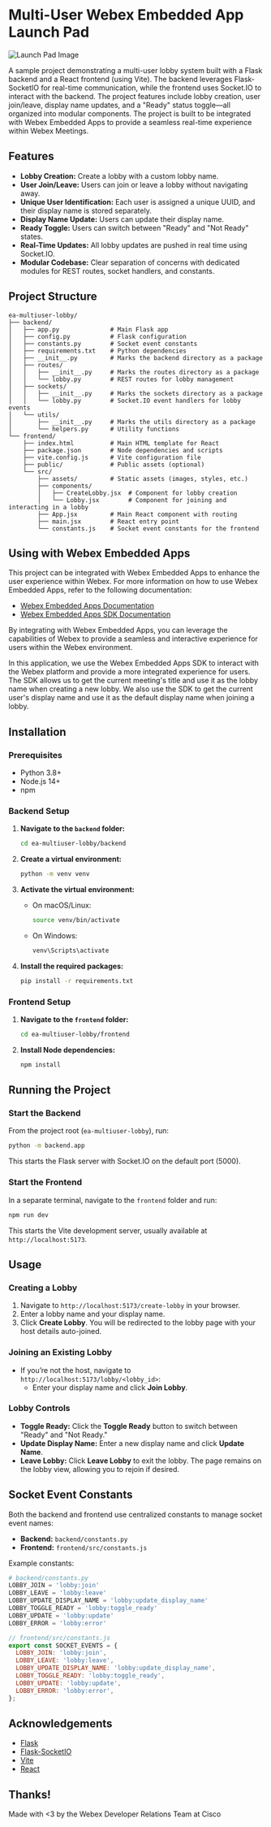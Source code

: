 # Multi-User Webex Embedded App Launch Pad

![Launch Pad Image](image.png)

A sample project demonstrating a multi-user lobby system built with a Flask backend and a React frontend (using Vite). The backend leverages Flask-SocketIO for real-time communication, while the frontend uses Socket.IO to interact with the backend. The project features include lobby creation, user join/leave, display name updates, and a "Ready" status toggle—all organized into modular components. The project is built to be integrated with Webex Embedded Apps to provide a seamless real-time experience within Webex Meetings.

## Features

- **Lobby Creation:** Create a lobby with a custom lobby name.
- **User Join/Leave:** Users can join or leave a lobby without navigating away.
- **Unique User Identification:** Each user is assigned a unique UUID, and their display name is stored separately.
- **Display Name Update:** Users can update their display name.
- **Ready Toggle:** Users can switch between "Ready" and "Not Ready" states.
- **Real-Time Updates:** All lobby updates are pushed in real time using Socket.IO.
- **Modular Codebase:** Clear separation of concerns with dedicated modules for REST routes, socket handlers, and constants.

## Project Structure

```
ea-multiuser-lobby/
├── backend/
│   ├── app.py              # Main Flask app
│   ├── config.py           # Flask configuration
│   ├── constants.py        # Socket event constants
│   ├── requirements.txt    # Python dependencies
│   ├── __init__.py         # Marks the backend directory as a package
│   ├── routes/
│   │   ├── __init__.py     # Marks the routes directory as a package
│   │   └── lobby.py        # REST routes for lobby management
│   ├── sockets/
│   │   ├── __init__.py     # Marks the sockets directory as a package
│   │   └── lobby.py        # Socket.IO event handlers for lobby events
│   └── utils/
│       ├── __init__.py     # Marks the utils directory as a package
│       └── helpers.py      # Utility functions
└── frontend/
    ├── index.html          # Main HTML template for React
    ├── package.json        # Node dependencies and scripts
    ├── vite.config.js      # Vite configuration file
    ├── public/             # Public assets (optional)
    └── src/
        ├── assets/         # Static assets (images, styles, etc.)
        ├── components/
        │   ├── CreateLobby.jsx  # Component for lobby creation
        │   └── Lobby.jsx        # Component for joining and interacting in a lobby
        ├── App.jsx         # Main React component with routing
        ├── main.jsx        # React entry point
        └── constants.js    # Socket event constants for the frontend
```


## Using with Webex Embedded Apps

This project can be integrated with Webex Embedded Apps to enhance the user experience within Webex. For more information on how to use Webex Embedded Apps, refer to the following documentation:

- [Webex Embedded Apps Documentation](https://developer.webex.com/docs/embedded-apps)
- [Webex Embedded Apps SDK Documentation](https://eaf-sdk.webex.com/)

By integrating with Webex Embedded Apps, you can leverage the capabilities of Webex to provide a seamless and interactive experience for users within the Webex environment.

In this application, we use the Webex Embedded Apps SDK to interact with the Webex platform and provide a more integrated experience for users. The SDK allows us to get the current meeting's title and use it as the lobby name when creating a new lobby. We also use the SDK to get the current user's display name and use it as the default display name when joining a lobby.

## Installation

### Prerequisites

- Python 3.8+
- Node.js 14+
- npm

### Backend Setup

1. **Navigate to the `backend` folder:**

   ```bash
   cd ea-multiuser-lobby/backend
   ```

2. **Create a virtual environment:**

   ```bash
   python -m venv venv
   ```

3. **Activate the virtual environment:**

   - On macOS/Linux:

     ```bash
     source venv/bin/activate
     ```

   - On Windows:

     ```bash
     venv\Scripts\activate
     ```

4. **Install the required packages:**

   ```bash
   pip install -r requirements.txt
   ```

### Frontend Setup

1. **Navigate to the `frontend` folder:**

   ```bash
   cd ea-multiuser-lobby/frontend
   ```

2. **Install Node dependencies:**

   ```bash
   npm install
   ```

## Running the Project

### Start the Backend

From the project root (`ea-multiuser-lobby`), run:

```bash
python -m backend.app
```

This starts the Flask server with Socket.IO on the default port (5000).

### Start the Frontend

In a separate terminal, navigate to the `frontend` folder and run:

```bash
npm run dev
```

This starts the Vite development server, usually available at `http://localhost:5173`.

## Usage

### Creating a Lobby

1. Navigate to `http://localhost:5173/create-lobby` in your browser.
2. Enter a lobby name and your display name.
3. Click **Create Lobby**. You will be redirected to the lobby page with your host details auto-joined.

### Joining an Existing Lobby

- If you’re not the host, navigate to `http://localhost:5173/lobby/<lobby_id>`:
  - Enter your display name and click **Join Lobby**.

### Lobby Controls

- **Toggle Ready:** Click the **Toggle Ready** button to switch between "Ready" and "Not Ready."
- **Update Display Name:** Enter a new display name and click **Update Name**.
- **Leave Lobby:** Click **Leave Lobby** to exit the lobby. The page remains on the lobby view, allowing you to rejoin if desired.

## Socket Event Constants

Both the backend and frontend use centralized constants to manage socket event names:

- **Backend:** `backend/constants.py`
- **Frontend:** `frontend/src/constants.js`

Example constants:

```python
# backend/constants.py
LOBBY_JOIN = 'lobby:join'
LOBBY_LEAVE = 'lobby:leave'
LOBBY_UPDATE_DISPLAY_NAME = 'lobby:update_display_name'
LOBBY_TOGGLE_READY = 'lobby:toggle_ready'
LOBBY_UPDATE = 'lobby:update'
LOBBY_ERROR = 'lobby:error'
```

```js
// frontend/src/constants.js
export const SOCKET_EVENTS = {
  LOBBY_JOIN: 'lobby:join',
  LOBBY_LEAVE: 'lobby:leave',
  LOBBY_UPDATE_DISPLAY_NAME: 'lobby:update_display_name',
  LOBBY_TOGGLE_READY: 'lobby:toggle_ready',
  LOBBY_UPDATE: 'lobby:update',
  LOBBY_ERROR: 'lobby:error',
};
```

## Acknowledgements

- [Flask](https://flask.palletsprojects.com/)
- [Flask-SocketIO](https://flask-socketio.readthedocs.io/)
- [Vite](https://vitejs.dev/)
- [React](https://reactjs.org/)

## Thanks!

Made with <3 by the Webex Developer Relations Team at Cisco
